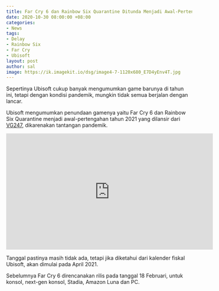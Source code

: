 ```yaml
---
title: Far Cry 6 dan Rainbow Six Quarantine Ditunda Menjadi Awal-Pertengahan 2021
date: 2020-10-30 08:00:00 +08:00
categories:
- News
tags:
- Delay
- Rainbow Six
- Far Cry
- Ubisoft
layout: post
author: sal
image: https://ik.imagekit.io/dsg/image4-7-1120x680_E7D4yEnv4T.jpg
---
```


Sepertinya Ubisoft cukup banyak mengumumkan game barunya di tahun ini, tetapi dengan kondisi pandemik, mungkin tidak semua berjalan dengan lancar.

Ubisoft mengumumkan penundaan gamenya yaitu Far Cry 6 dan Rainbow Six Quarantine menjadi awal-pertengahan tahun 2021 yang dilansir dari [VG247](https://www.vg247.com/2020/10/29/far-cry-6-rainbow-six-quarantine-delayed-first-half-2021/), dikarenakan tantangan pandemik.

<div class="embed-container">
<iframe width="560" height="315" src="https://www.youtube.com/embed/-IJuKT1mHO8" frameborder="0" allow="accelerometer; autoplay; clipboard-write; encrypted-media; gyroscope; picture-in-picture" allowfullscreen></iframe>
</div>

Tanggal pastinya masih tidak ada, tetapi jika diketahui dari kalender fiskal Ubisoft, akan dimulai pada April 2021.

Sebelumnya Far Cry 6 direncanakan rilis pada tanggal 18 Februari, untuk konsol, next-gen konsol, Stadia, Amazon Luna dan PC.